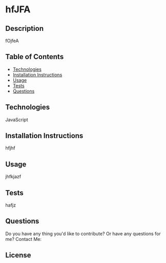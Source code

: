 
  
  # hfJFA

   


  ## Description

  fOjfeA



  ## Table of Contents

  - [Technologies](#technologies)
  - [Installation Instructions](#installation-instructions)
  - [Usage](#usage)
  - [Tests](#tests)
  - [Questions](#questions)

  ## Technologies 

  JavaScript

  ## Installation Instructions

  hfjhf

  ## Usage

  jhfkjazf

  ## Tests

  hafjz

  ## Questions
  Do you have any thing you'd like to contribute? Or have any questions for me?
  Contact Me:

  

  

  

  ## License
   

   

